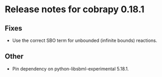 # Release notes for cobrapy 0.18.1

## Fixes

* Use the correct SBO term for unbounded (infinite bounds) reactions.

## Other

* Pin dependency on python-libsbml-experimental 5.18.1.

